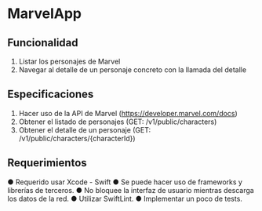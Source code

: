 # MarvelApp

## Funcionalidad

1. Listar los personajes de Marvel
2. Navegar al detalle de un personaje concreto con la llamada del detalle

## Especificaciones

1. Hacer uso de la API de Marvel (​https://developer.marvel.com/docs​)
2. Obtener el listado de personajes (GET: /v1/public/characters)
3. Obtener el detalle de un personaje (GET: /v1/public/characters/{characterId})

## Requerimientos

● Requerido usar Xcode - Swift
● Se puede hacer uso de frameworks y librerías de terceros.
● No bloquee la interfaz de usuario mientras descarga los datos de la red.
● Utilizar SwiftLint.
● Implementar un poco de tests.
